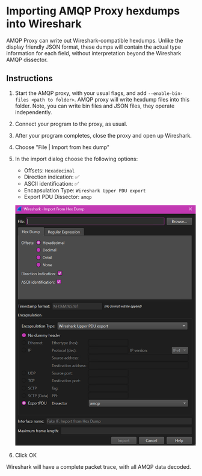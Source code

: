 # Importing AMQP Proxy hexdumps into Wireshark

AMQP Proxy can write out Wireshark-compatible hexdumps. Unlike the display friendly JSON format, these dumps will
contain the actual type information for each field, without interpretation beyond the Wireshark AMQP dissector.

## Instructions

1. Start the AMQP proxy, with your usual flags, and add `--enable-bin-files <path to folder>`. AMQP proxy 
   will write hexdump files into this folder. Note, you can write bin files and JSON files, they operate 
   independently.
1. Connect your program to the proxy, as usual.
1. After your program completes, close the proxy and open up Wireshark.
1. Choose "File | Import from hex dump"
1. In the import dialog choose the following options:
   
   * Offsets: `Hexadecimal`
   * Direction indication: ✅
   * ASCII identification: ✅
   * Encapsulation Type: `Wireshark Upper PDU export`
   * Export PDU Dissector: `amqp`

   ![Wireshark Import Settings](wireshark-import-settings.png)
1. Click OK

Wireshark will have a complete packet trace, with all AMQP data decoded.
